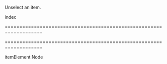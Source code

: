 <!--**
/*-------------------------------------------
    Auto-generated file. Do not modify.
-------------------------------------------

**-->
<!--d-->
Unselect an item.
<!--/d-->
<!--p1d-->index<!--/p1d-->
===================================================================
<!--hidden--><!--/hidden-->
===================================================================

<!--shortDescription-->

<!--/shortDescription-->

<!--paramName1-->itemElement<!--/paramName1-->
<!--paramType1-->Node<!--/paramType1-->
<!--paramDescription1-->

<!--/paramDescription1-->

<!--fullDescription-->

<!--/fullDescription-->